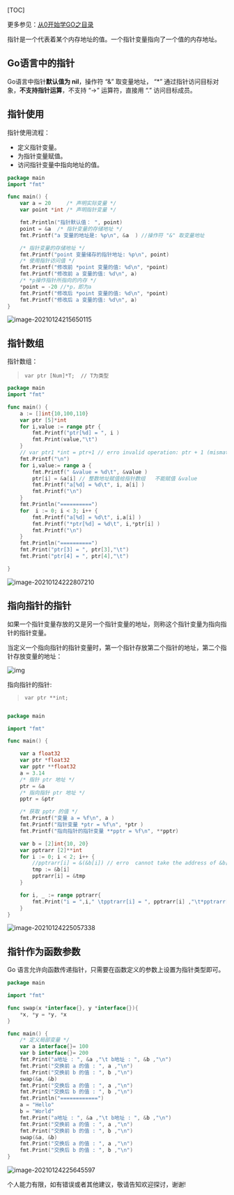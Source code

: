 [TOC]

更多参见：[从0开始学GO之目录](https://blog.csdn.net/leacock1991/article/details/112853343)

指针是一个代表着某个内存地址的值。一个指针变量指向了一个值的内存地址。



## Go语言中的指针

Go语言中指针**默认值为 nil**，操作符 “&” 取变量地址， “*” 通过指针访问目标对象，**不⽀持指针运算**，不⽀持 “->” 运算符，直接⽤ “.” 访问目标成员。



## 指针使用

指针使用流程：

- 定义指针变量。
- 为指针变量赋值。
- 访问指针变量中指向地址的值。



```go
package main
import "fmt"

func main() {
	var a = 20     /* 声明实际变量 */
	var point *int /* 声明指针变量 */

	fmt.Println("指针默认值： ", point)
	point = &a  /* 指针变量的存储地址 */
	fmt.Printf("a 变量的地址是: %p\n", &a  ) //操作符 "&" 取变量地址

	/* 指针变量的存储地址 */
	fmt.Printf("point 变量储存的指针地址: %p\n", point)
	/* 使用指针访问值 */
	fmt.Printf("修改前 *point 变量的值: %d\n", *point)
	fmt.Printf("修改前 a 变量的值: %d\n", a)
	/* *p操作指针所指向的内存 */
	*point = -20 //*p，即为a
	fmt.Printf("修改后 *point 变量的值: %d\n", *point)
	fmt.Printf("修改后 a 变量的值: %d\n", a)
}
```

![image-20210124215650115](\Pictures\从0开始学GO之指针\A_从0开始学GO之指针.png)



## 指针数组



指针数组：

> ```
> var ptr [Num]*T;  // T为类型
> ```



```go
package main
import "fmt"

func main() {
	a := []int{10,100,110}
	var ptr [5]*int
	for i,value := range ptr {
		fmt.Printf("ptr[%d] = ", i )
		fmt.Print(value,"\t")
	}
	// var ptr1 *int = ptr+1 // erro invalid operation: ptr + 1 (mismatched types [5]*int and int) 不⽀持指针运算
	fmt.Printf("\n")
	for i,value:= range a {
		fmt.Printf(" &value = %d\t", &value )
		ptr[i] = &a[i] // 整数地址赋值给指针数组   不能赋值 &value
		fmt.Printf("a[%d] = %d\t", i, a[i] )
		fmt.Printf("\n")
	}
	fmt.Println("==========")
	for  i := 0; i < 3; i++ {
		fmt.Printf("a[%d] = %d\t", i,a[i] )
		fmt.Printf("*ptr[%d] = %d\t", i,*ptr[i] )
		fmt.Printf("\n")
	}
	fmt.Println("==========")
	fmt.Print("ptr[3] = ", ptr[3],"\t")
	fmt.Print("ptr[4] = ", ptr[4],"\t")

}
```

![image-20210124222807210](\Pictures\从0开始学GO之指针\B_从0开始学GO之指针.png)



## 指向指针的指针

如果一个指针变量存放的又是另一个指针变量的地址，则称这个指针变量为指向指针的指针变量。

当定义一个指向指针的指针变量时，第一个指针存放第二个指针的地址，第二个指针存放变量的地址：

![img](\Pictures\从0开始学GO之指针\C_从0开始学GO之指针.png)



指向指针的指针:

> ```
> var ptr **int;
> ```



```go

package main

import "fmt"

func main() {

	var a float32
	var ptr *float32
	var pptr **float32
	a = 3.14
	/* 指针 ptr 地址 */
	ptr = &a
	/* 指向指针 ptr 地址 */
	pptr = &ptr

	/* 获取 pptr 的值 */
	fmt.Printf("变量 a = %f\n", a )
	fmt.Printf("指针变量 *ptr = %f\n", *ptr )
	fmt.Printf("指向指针的指针变量 **pptr = %f\n", **pptr)

	var b = [2]int{10, 20}
	var pptrarr [2]**int
	for i := 0; i < 2; i++ {
		//pptrarr[i] = &(&b[i]) // erro  cannot take the address of &b[i]
		tmp := &b[i]
		pptrarr[i] = &tmp
	}

	for i, _ := range pptrarr{
		fmt.Print("i = ",i," \tpptrarr[i] = ", pptrarr[i] ,"\t*pptrarr[i] = ", *pptrarr[i],"\t**pptrarr[i] = ", **pptrarr[i],"\n")
	}
}
```

![image-20210124225057338](\Pictures\从0开始学GO之指针\D_从0开始学GO之指针.png)



## 指针作为函数参数

Go 语言允许向函数传递指针，只需要在函数定义的参数上设置为指针类型即可。

```go
package main

import "fmt"

func swap(x *interface{}, y *interface{}){
	*x, *y = *y, *x
}

func main() {
	/* 定义局部变量 */
	var a interface{}= 100
	var b interface{}= 200
	fmt.Print("a地址 : ", &a ,"\t b地址 : ", &b ,"\n")
	fmt.Print("交换前 a 的值 : ", a ,"\n")
	fmt.Print("交换前 b 的值 : ", b ,"\n")
	swap(&a, &b)
	fmt.Print("交换后 a 的值 : ", a ,"\n")
	fmt.Print("交换后 b 的值 : ", b ,"\n")
	fmt.Println("============")
	a = "Hello"
	b = "World"
	fmt.Print("a地址 : ", &a ,"\t b地址 : ", &b ,"\n")
	fmt.Print("交换前 a 的值 : ", a ,"\n")
	fmt.Print("交换前 b 的值 : ", b ,"\n")
	swap(&a, &b)
	fmt.Print("交换后 a 的值 : ", a ,"\n")
	fmt.Print("交换后 b 的值 : ", b ,"\n")
}

```



![image-20210124225645597](\Pictures\从0开始学GO之指针\E_从0开始学GO之指针.png)

个人能力有限，如有错误或者其他建议，敬请告知欢迎探讨，谢谢!